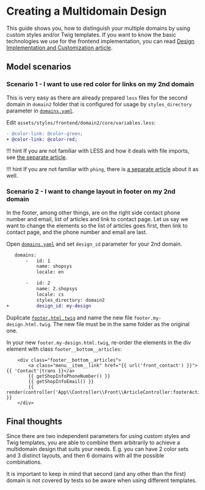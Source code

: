 # Creating a Multidomain Design

This guide shows you, how to distinguish your multiple domains by using custom styles and/or Twig templates.
If you want to know the basic technologies we use for the frontend implementation, you can read [Design Implementation and Customization article](../frontend/design-implementation-and-customization.md).

## Model scenarios

### Scenario 1 - I want to use red color for links on my 2nd domain

This is very easy as there are already prepared `less` files for the second domain in `domain2` folder
that is configured for usage by `styles_directory` parameter in [`domains.yaml`](https://github.com/shopsys/shopsys/blob/master/project-base/config/domains.yaml).

Edit `assets/styles/frontend/domain2/core/variables.less`:

```diff
- @color-link: @color-green;
+ @color-link: @color-red;
```

!!! hint
    If you are not familiar with LESS and how it deals with file imports, see [the separate article](../frontend/introduction-to-less.md).

!!! hint
    If you are not familiar with `phing`, there is [a separate article](../introduction/console-commands-for-application-management-phing-targets.md) about it as well.

### Scenario 2 - I want to change layout in footer on my 2nd domain

In the footer, among other things, are on the right side contact phone number and email, list of articles and link to contact page.
Let us say we want to change the elements so the list of articles goes first, then link to contact page, and the phone number and email are last.

Open [`domains.yaml`](https://github.com/shopsys/shopsys/blob/master/project-base/config/domains.yaml) and set `design_id` parameter for your 2nd domain.

```diff
   domains:
       -   id: 1
           name: shopsys
           locale: en

       -   id: 2
           name: 2.shopsys
           locale: cs
           styles_directory: domain2
+          design_id: my-design
```

Duplicate [`footer.html.twig`](https://github.com/shopsys/shopsys/blob/master/project-base/templates/Front/Layout/footer.html.twig)
and name the new file `footer.my-design.html.twig`. The new file must be in the same folder as the original one.

In your new `footer.my-design.html.twig`, re-order the elements in the div element with class `footer__bottom__articles`:

```twig
    <div class="footer__bottom__articles">
        <a class="menu__item__link" href="{{ url('front_contact') }}">{{ 'Contact'|trans }}</a>
        {{ getShopInfoPhoneNumber() }}
        {{ getShopInfoEmail() }}
        {{ render(controller('App\\Controller\\Front\\ArticleController:footerAction')) }}
    </div>
```

## Final thoughts

Since there are two independent parameters for using custom styles and Twig templates,
you are able to combine them arbitrarily to achieve a multidomain design that suits your needs.
E.g. you can have 2 color sets and 3 distinct layouts, and then 6 domains with all the possible combinations.

It is important to keep in mind that second (and any other than the first) domain is not covered by tests so be aware when using different templates.
